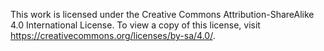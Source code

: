 This work is licensed under the Creative Commons Attribution-ShareAlike 4.0 International License. To view a copy of this license, visit https://creativecommons.org/licenses/by-sa/4.0/.